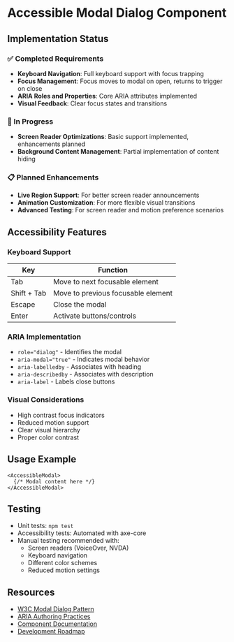 # Accessible Modal Dialog Component

## Implementation Status

### ✅ Completed Requirements
- **Keyboard Navigation**: Full keyboard support with focus trapping
- **Focus Management**: Focus moves to modal on open, returns to trigger on close
- **ARIA Roles and Properties**: Core ARIA attributes implemented
- **Visual Feedback**: Clear focus states and transitions

### 🚧 In Progress
- **Screen Reader Optimizations**: Basic support implemented, enhancements planned
- **Background Content Management**: Partial implementation of content hiding

### 📋 Planned Enhancements
- **Live Region Support**: For better screen reader announcements
- **Animation Customization**: For more flexible visual transitions
- **Advanced Testing**: For screen reader and motion preference scenarios

## Accessibility Features

### Keyboard Support
| Key           | Function                                |
|--------------|----------------------------------------|
| Tab          | Move to next focusable element         |
| Shift + Tab  | Move to previous focusable element     |
| Escape       | Close the modal                        |
| Enter        | Activate buttons/controls              |

### ARIA Implementation
- `role="dialog"` - Identifies the modal
- `aria-modal="true"` - Indicates modal behavior
- `aria-labelledby` - Associates with heading
- `aria-describedby` - Associates with description
- `aria-label` - Labels close buttons

### Visual Considerations
- High contrast focus indicators
- Reduced motion support
- Clear visual hierarchy
- Proper color contrast

## Usage Example

```tsx
<AccessibleModal>
  {/* Modal content here */}
</AccessibleModal>
```

## Testing
- Unit tests: `npm test`
- Accessibility tests: Automated with axe-core
- Manual testing recommended with:
  - Screen readers (VoiceOver, NVDA)
  - Keyboard navigation
  - Different color schemes
  - Reduced motion settings

## Resources
- [W3C Modal Dialog Pattern](https://www.w3.org/WAI/ARIA/apg/patterns/dialog-modal/)
- [ARIA Authoring Practices](https://www.w3.org/WAI/ARIA/apg/)
- [Component Documentation](./KNOWLEDGE_BASE.md)
- [Development Roadmap](./ACTION_PLAN.md)